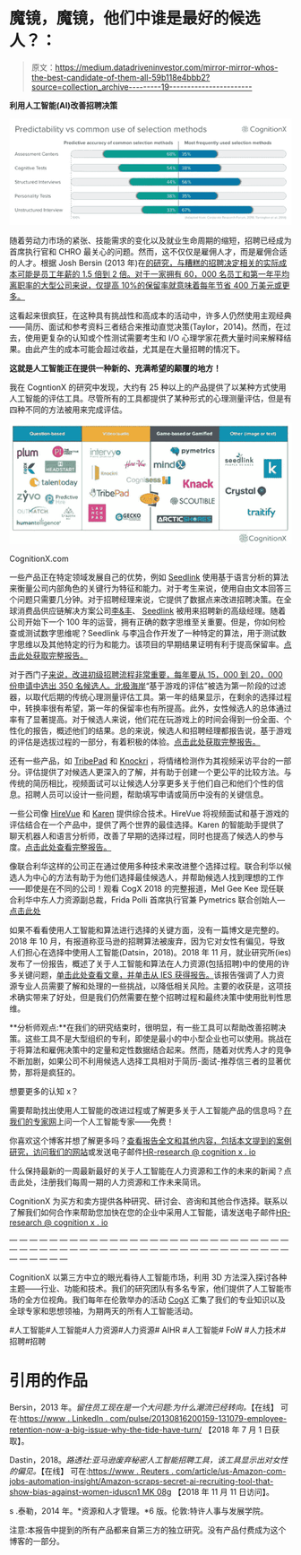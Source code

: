 # 魔镜，魔镜，他们中谁是最好的候选人？：

> 原文：<https://medium.datadriveninvestor.com/mirror-mirror-whos-the-best-candidate-of-them-all-59b118e4bbb2?source=collection_archive---------19----------------------->

**利用人工智能(AI)改善招聘决策**

![](img/19f1922054992be8f25e76e13b219828.png)

随着劳动力市场的紧张、技能需求的变化以及就业生命周期的缩短，招聘已经成为首席执行官和 CHRO 最关心的问题。然而，这不仅仅是雇佣人才，而是雇佣合适的人才。根据 Josh Bersin (2013 年)在[的研究，与糟糕的招聘决定相关的实际成本可能是员工年薪的 1.5 倍到 2 倍。对于一家拥有 60，000 名员工和第一年平均离职率的大型公司来说，仅提高 10%的保留率就意味着每年节省 400 万美元或更多。](https://www.linkedin.com/pulse/20130816200159-131079-employee-retention-now-a-big-issue-why-the-tide-has-turned/)

这看起来很疯狂，在这种具有挑战性和高成本的活动中，许多人仍然使用主观经典——简历、面试和参考资料三者结合来推动直觉决策(Taylor，2014)。然而，在过去，使用更复杂的认知或个性测试需要考生和 I/O 心理学家花费大量时间来解释结果。由此产生的成本可能会超过收益，尤其是在大量招聘的情况下。

**这就是人工智能正在提供一种新的、充满希望的颠覆的地方！**

我在 CogntionX 的研究中发现，大约有 25 种以上的产品提供了以某种方式使用人工智能的评估工具。尽管所有的工具都提供了某种形式的心理测量评估，但是有四种不同的方法被用来完成评估。

![](img/c3cdcbadc1d00cec326a53a547bc4c29.png)

CognitionX.com

一些产品正在特定领域发展自己的优势，例如 [Seedlink](https://cognitionx.com/directory/products/11306/Seedlink) 使用基于语言分析的算法来衡量公司内部角色的关键行为特征和能力。对于考生来说，使用自由文本回答三个问题只需要几分钟。对于招聘经理来说，它提供了数据点来改进招聘决策。在全球消费品供应链解决方案公司[李&丰](https://cognitionx.com/research/ai-hr-membership/)、 [Seedlink](https://cognitionx.com/directory/products/11306/Seedlink) 被用来招聘新的高级经理。随着公司开始下一个 100 年的运营，拥有正确的数字思维至关重要。但是，你如何检查或测试数字思维呢？Seedlink 与李[冯](https://cognitionx.com/research/ai-hr-membership/)合作开发了一种特定的算法，用于测试数字思维以及其他特定的行为和能力。该项目的早期结果证明有利于提高保留率。[点击此处获取完整报告。](https://info.cognitionx.com/ai-assessment-tools)

对于西门子[来说，改进初级招聘流程非常重要，每年要从 15，000 到 20，000 份申请中选出 350 名候选人。](https://cognitionx.com/research/ai-hr-membership/)[北极海岸](https://cognitionx.com/directory/products/11344/Arctic%20Shores)“基于游戏的评估”被选为第一阶段的过滤器，以取代后期的传统心理测量评估工具。第一年的结果显示，在剩余的选择过程中，转换率很有希望，第一年的保留率也有所提高。此外，女性候选人的总体通过率有了显著提高。对于候选人来说，他们花在玩游戏上的时间会得到一份全面、个性化的报告，概述他们的结果。总的来说，候选人和招聘经理都报告说，基于游戏的评估是选拔过程的一部分，有着积极的体验。[点击此处获取完整报告。](https://info.cognitionx.com/ai-assessment-tools)

还有一些产品，如 [TribePad](https://cognitionx.com/directory/products/11309/TribePad) 和 [Knockri](https://cognitionx.com/directory/products/11479/Knockri) ，将情绪检测作为其视频采访平台的一部分。评估提供了对候选人更深入的了解，并有助于创建一个更公平的比较方法。与传统的简历相比，视频面试可以让候选人分享更多关于他们自己和他们个性的信息。招聘人员可以设计一些问题，帮助填写申请或简历中没有的关键信息。

一些公司像 [HireVue](https://cognitionx.com/directory/products/11480/HireVue) 和 [Karen](https://cognitionx.com/directory/products/11483/karen) 提供综合技术。HireVue 将视频面试和基于游戏的评估结合在一个产品中，提供了两个世界的最佳选择。Karen 的智能助手提供了聊天机器人和语言分析师，改善了早期的选择过程，同时也提高了候选人的参与度。[点击此处查看完整报告。](https://info.cognitionx.com/ai-assessment-tools)

像联合利华这样的公司正在通过使用多种技术来改进整个选择过程。联合利华以候选人为中心的方法有助于为他们选择最佳候选人，并帮助候选人找到理想的工作——即使是在不同的公司！观看 CogX 2018 的完整报道，Mel Gee Kee 现任联合利华中东人力资源副总裁，Frida Polli 首席执行官兼 Pymetrics 联合创始人— [点击此处](https://www.youtube.com/watch?v=VokEVT4CAoI&t=615s)

如果不看看使用人工智能和算法进行选择的关键方面，没有一篇博文是完整的。2018 年 10 月，有报道称亚马逊的招聘算法被废弃，因为它对女性有偏见，导致人们担心在选择中使用人工智能(Datsin，2018)。2018 年 11 月，就业研究所(ies)发布了一份报告，概述了关于人工智能和算法在人力资源(包括招聘)中的使用的许多关键问题，[单击此处查看文章，并单击从 IES 获得报告。](https://cognitionx.com/directory/news/128477/Advent%20of%20artificial%20intelligence%20demands%20HR%20managers%20look%20at%20the%20world%20in%20new%20ways%20-%20Workplace%20Insight)该报告强调了人力资源专业人员需要了解和处理的一些挑战，以降低相关风险。主要的收获是，这项技术确实带来了好处，但是我们仍然需要在整个招聘过程和最终决策中使用批判性思维。

**分析师观点:**在我们的研究结束时，很明显，有一些工具可以帮助改善招聘决策。这些工具不是大型组织的专利，即使是最小的中小型企业也可以使用。挑战在于将算法和雇佣决策中的定量和定性数据结合起来。然而，随着对优秀人才的竞争不断加剧，如果公司不利用候选人选择工具相对于简历-面试-推荐信三者的显著优势，那将是疯狂的。

想要更多的认知 x？

需要帮助找出使用人工智能的改进过程或了解更多关于人工智能产品的信息吗？[在我们的专家网](https://cognitionx.com/expert-network)上问一个人工智能专家——免费！

你喜欢这个博客并想了解更多吗？[查看报告全文和其他内容，包括本文提到的案例研究，访问我们的网站](https://info.cognitionx.com/ai-assessment-tools)或发送电子邮件[HR-research @ cognition x . io](mailto:hr-research@cognitionx.io)

什么保持最新的一周最新最好的关于人工智能在人力资源和工作的未来的新闻？点击此处，注册我们每周一期的人力资源和工作未来简讯。

CognitionX 为买方和卖方提供各种研究、研讨会、咨询和其他合作选择。联系以了解我们如何合作来帮助您加快在您的企业中采用人工智能，请发送电子邮件[HR-research @ cognition x . io](mailto:hr-research@cognitionx.io)

— — — — — — — — — — — — — — — — — — — — — — — — — — — — — — — — — — — — — — — — — — — — — — — — — — — — — — — — — — — — — —

CognitionX 以第三方中立的眼光看待人工智能市场，利用 3D 方法深入探讨各种主题——行业、功能和技术。我们的研究团队有多名专家，他们提供了人工智能市场的全方位视角。我们每年在伦敦举办的活动 [CogX](https://cogx.co/) 汇集了我们的专业知识以及全球专家和思想领袖，为期两天的所有人工智能活动。

#人工智能#人工智能#人力资源#人力资源# AIHR #人工智能# FoW #人力技术#招聘#招聘

# 引用的作品

Bersin，2013 年。*留住员工现在是一个大问题:为什么潮流已经转向。*【在线】
可在:[https://www . LinkedIn . com/pulse/20130816200159-131079-employee-retention-now-a-big-issue-why-the-tide-have-turn/](https://www.linkedin.com/pulse/20130816200159-131079-employee-retention-now-a-big-issue-why-the-tide-has-turned/)
【2018 年 7 月 1 日获取】。

Dastin，2018。*路透社:亚马逊废弃秘密人工智能招聘工具，该工具显示出对女性的偏见。*【在线】
可在:[https://www . Reuters . com/article/us-Amazon-com-jobs-automation-insight/Amazon-scraps-secret-ai-recruiting-tool-that-show-bias-against-women-iduscn1 MK 08g](https://www.reuters.com/article/us-amazon-com-jobs-automation-insight/amazon-scraps-secret-ai-recruiting-tool-that-showed-bias-against-women-idUSKCN1MK08G)
【2018 年 11 月 11 日访问】。

s .泰勒，2014 年。*资源和人才管理。*6 版。伦敦:特许人事与发展学院。

注意:本报告中提到的所有产品都来自第三方的独立研究。没有产品付费成为这个博客的一部分。